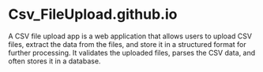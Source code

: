# Csv_FileUpload.github.io

A CSV file upload app is a web application that allows users to upload CSV files, extract the data from the files, and store it in a structured format for further processing. It validates the uploaded files, parses the CSV data, and often stores it in a database.
